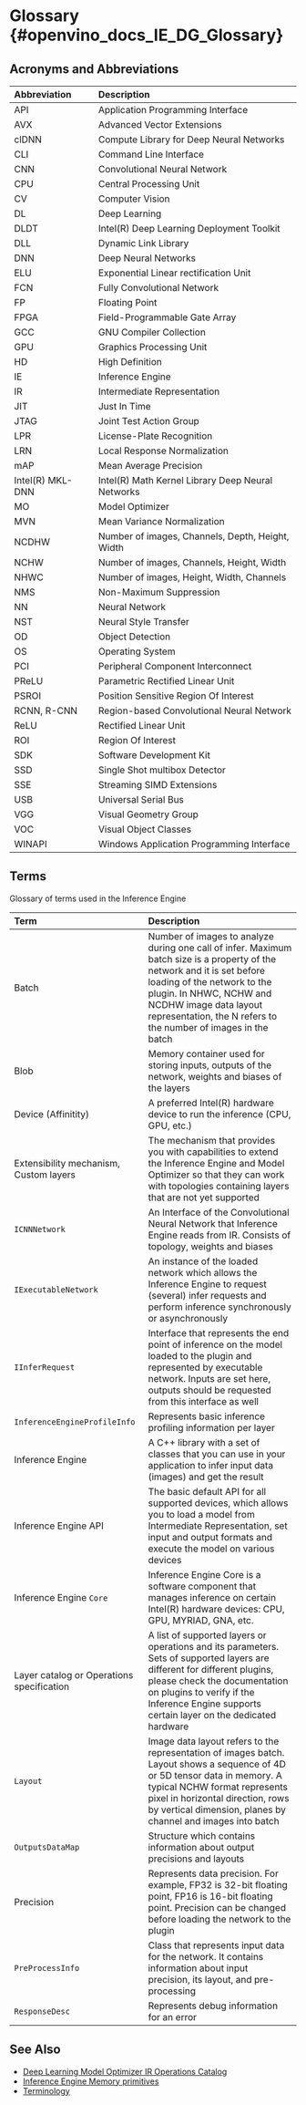Glossary {#openvino_docs_IE_DG_Glossary}
=======

## Acronyms and Abbreviations

| Abbreviation      | Description     |
| :---              | :--- |
| API               | Application Programming Interface |
| AVX               | Advanced Vector Extensions |
| clDNN             | Compute Library for Deep Neural Networks |
| CLI               | Command Line Interface |
| CNN               | Convolutional Neural Network |
| CPU               | Central Processing Unit |
| CV                | Computer Vision |
| DL                | Deep Learning |
| DLDT              | Intel(R) Deep Learning Deployment Toolkit |
| DLL               | Dynamic Link Library |
| DNN               | Deep Neural Networks |
| ELU               | Exponential Linear rectification Unit |
| FCN               | Fully Convolutional Network |
| FP                | Floating Point |
| FPGA              | Field-Programmable Gate Array |
| GCC               | GNU Compiler Collection |
| GPU               | Graphics Processing Unit |
| HD                | High Definition |
| IE                | Inference Engine |
| IR                | Intermediate Representation |
| JIT               | Just In Time |
| JTAG              | Joint Test Action Group |
| LPR               | License-Plate Recognition |
| LRN               | Local Response Normalization |
| mAP               | Mean Average Precision |
| Intel(R) MKL-DNN  | Intel(R) Math Kernel Library Deep Neural Networks |
| MO                | Model Optimizer |
| MVN               | Mean Variance Normalization |
| NCDHW             | Number of images, Channels, Depth, Height, Width |
| NCHW              | Number of images, Channels, Height, Width |
| NHWC              | Number of images, Height, Width, Channels |
| NMS               | Non-Maximum Suppression |
| NN                | Neural Network |
| NST               | Neural Style Transfer |
| OD                | Object Detection |
| OS                | Operating System |
| PCI               | Peripheral Component Interconnect |
| PReLU             | Parametric Rectified Linear Unit |
| PSROI             | Position Sensitive Region Of Interest |
| RCNN, R-CNN       | Region-based Convolutional Neural Network |
| ReLU              | Rectified Linear Unit |
| ROI               | Region Of Interest |
| SDK               | Software Development Kit |
| SSD               | Single Shot multibox Detector |
| SSE               | Streaming SIMD Extensions |
| USB               | Universal Serial Bus |
| VGG               | Visual Geometry Group |
| VOC               | Visual Object Classes |
| WINAPI            | Windows Application Programming Interface |

## Terms

Glossary of terms used in the Inference Engine


| Term                        | Description         |
| :---                        | :---                |
| Batch | Number of images to analyze during one call of infer. Maximum batch size is a property of the network and it is set before loading of the network to the plugin. In NHWC, NCHW and NCDHW image data layout representation, the N refers to the number of images in the batch |
| Blob | Memory container used for storing inputs, outputs of the network, weights and biases of the layers |
| Device (Affinitity) | A preferred Intel(R) hardware device to run the inference (CPU, GPU, etc.) |
| Extensibility mechanism, Custom layers | The mechanism that provides you with capabilities to extend the Inference Engine and Model Optimizer so that they can work with topologies containing layers that are not yet supported |
| <code>ICNNNetwork</code> | An Interface of the Convolutional Neural Network that Inference Engine reads from IR. Consists of topology, weights and biases |
| <code>IExecutableNetwork</code> | An instance of the loaded network which allows the Inference Engine to request (several) infer requests and perform inference synchronously or asynchronously |
| <code>IInferRequest</code> | Interface that represents the end point of inference on the model loaded to the plugin and represented by executable network. Inputs are set here, outputs should be requested from this interface as well |
| <code>InferenceEngineProfileInfo</code> | Represents basic inference profiling information per layer |
| Inference Engine | A C++ library with a set of classes that you can use in your application to infer input data (images) and get the result |
| Inference Engine API | The basic default API for all supported devices, which allows you to load a model from Intermediate Representation, set input and output formats and execute the model on various devices |
| Inference Engine <code>Core<code> | Inference Engine Core is a software component that manages inference on certain Intel(R) hardware devices: CPU, GPU, MYRIAD, GNA, etc. |
| Layer catalog or Operations specification | A list of supported layers or operations and its parameters. Sets of supported layers are different for different plugins, please check the documentation on plugins to verify if the Inference Engine supports certain layer on the dedicated hardware |
| <code>Layout</code> | Image data layout refers to the representation of images batch. Layout shows a sequence of 4D or 5D tensor data in memory. A typical NCHW format represents pixel in horizontal direction, rows by vertical dimension, planes by channel and images into batch |
| <code>OutputsDataMap</code> | Structure which contains information about output precisions and layouts |
| Precision | Represents data precision. For example, FP32 is 32-bit floating point, FP16 is 16-bit floating point. Precision can be changed before loading the network to the plugin |
| <code>PreProcessInfo</code> | Class that represents input data for the network. It contains information about input precision, its layout, and pre-processing |
| <code>ResponseDesc</code> | Represents debug information for an error |


## See Also
* [Deep Learning Model Optimizer IR Operations Catalog](../ops/opset.md)
* [Inference Engine Memory primitives](Memory_primitives.md)
* [Terminology](supported_plugins/Supported_Devices.md)
